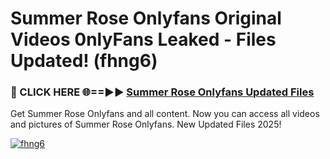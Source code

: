 # Summer Rose Onlyfans Original Videos 0nlyFans Leaked - Files Updated! (fhng6)

<h3>🔴 CLICK HERE 🌐==►► <a href="https://tinyurl.com/ehrbuxhb" rel="nofollow">Summer Rose Onlyfans Updated Files</a></h3>

Get Summer Rose Onlyfans and all content. Now you can access all videos and pictures of Summer Rose Onlyfans. New Updated Files 2025!

[![fhng6](https://i.imgur.com/lVYEuWS.gif)](https://tinyurl.com/ehrbuxhb)
